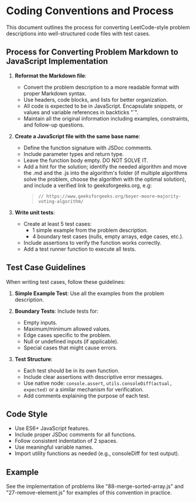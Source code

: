 # Coding Conventions and Process

This document outlines the process for converting LeetCode-style problem descriptions into well-structured code files with test cases.

## Process for Converting Problem Markdown to JavaScript Implementation

1. **Reformat the Markdown file**:
   - Convert the problem description to a more readable format with proper Markdown syntax.
   - Use headers, code blocks, and lists for better organization.
   - All code is expected to be in JavaScript. Encapsulate snippets, or values and variable references in backticks "`".
   - Maintain all the original information including examples, constraints, and follow-up questions.

2. **Create a JavaScript file with the same base name**:
   - Define the function signature with JSDoc comments.
   - Include parameter types and return type.
   - Leave the function body empty. DO NOT SOLVE IT.
   - Add a hint for the solution; identify the needed algorithm and move the .md and the .js into the algorithm's folder (if multiple algorithms solve the problem, choose the algorithm with the optimal solution), and include a verified link to geeksforgeeks.org, e.g:
      > `// https://www.geeksforgeeks.org/boyer-moore-majority-voting-algorithm/`

3. **Write unit tests**:
   - Create at least 5 test cases:
     - 1 simple example from the problem description.
     - 4 boundary test cases (nulls, empty arrays, edge cases, etc.).
   - Include assertions to verify the function works correctly.
   - Add a test runner function to execute all tests.

## Test Case Guidelines

When writing test cases, follow these guidelines:

1. **Simple Example Test**: Use all the examples from the problem description.

2. **Boundary Tests**: Include tests for:
   - Empty inputs.
   - Maximum/minimum allowed values.
   - Edge cases specific to the problem.
   - Null or undefined inputs (if applicable).
   - Special cases that might cause errors.

3. **Test Structure**:
   - Each test should be in its own function.
   - Include clear assertions with descriptive error messages.
   - Use native node: `console.assert`, `utils.consoleDiff(actual, expected)` or a similar mechanism for verification.
   - Add comments explaining the purpose of each test.

## Code Style

- Use ES6+ JavaScript features.
- Include proper JSDoc comments for all functions.
- Follow consistent indentation of 2 spaces.
- Use meaningful variable names.
- Import utility functions as needed (e.g., consoleDiff for test output).

## Example

See the implementation of problems like "88-merge-sorted-array.js" and "27-remove-element.js" for examples of this convention in practice.
